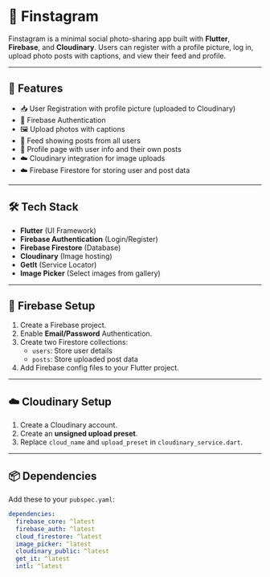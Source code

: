 # 📸 Finstagram

Finstagram is a minimal social photo-sharing app built with **Flutter**, **Firebase**, and **Cloudinary**. Users can register with a profile picture, log in, upload photo posts with captions, and view their feed and profile.

---

## 🚀 Features

- 📥 User Registration with profile picture (uploaded to Cloudinary)
- 🔐 Firebase Authentication
- 🖼️ Upload photos with captions
- 📰 Feed showing posts from all users
- 👤 Profile page with user info and their own posts
- ☁️ Cloudinary integration for image uploads
- ☁️ Firebase Firestore for storing user and post data

---

## 🛠️ Tech Stack

- **Flutter** (UI Framework)
- **Firebase Authentication** (Login/Register)
- **Firebase Firestore** (Database)
- **Cloudinary** (Image hosting)
- **GetIt** (Service Locator)
- **Image Picker** (Select images from gallery)

---

## 🔐 Firebase Setup

1. Create a Firebase project.
2. Enable **Email/Password** Authentication.
3. Create two Firestore collections:
   - `users`: Store user details
   - `posts`: Store uploaded post data
4. Add Firebase config files to your Flutter project.

---

## ☁️ Cloudinary Setup

1. Create a Cloudinary account.
2. Create an **unsigned upload preset**.
3. Replace `cloud_name` and `upload_preset` in `cloudinary_service.dart`.

---

## 📦 Dependencies

Add these to your `pubspec.yaml`:

```yaml
dependencies:
  firebase_core: ^latest
  firebase_auth: ^latest
  cloud_firestore: ^latest
  image_picker: ^latest
  cloudinary_public: ^latest
  get_it: ^latest
  intl: ^latest
